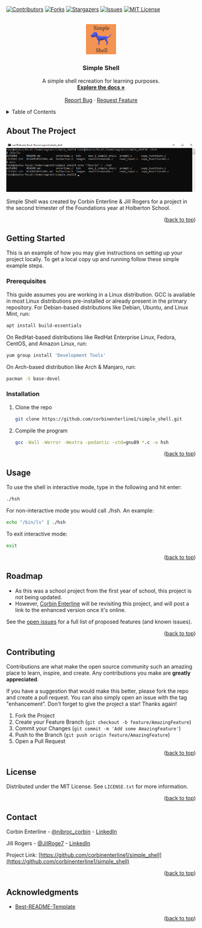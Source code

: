 <div id="top"></div>
<!--
*** Thanks for checking out the Best-README-Template. If you have a suggestion
*** that would make this better, please fork the repo and create a pull request
*** or simply open an issue with the tag "enhancement".
*** Don't forget to give the project a star!
*** Thanks again! Now go create something AMAZING! :D
-->



<!-- PROJECT SHIELDS -->
<!--
*** I'm using markdown "reference style" links for readability.
*** Reference links are enclosed in brackets [ ] instead of parentheses ( ).
*** See the bottom of this document for the declaration of the reference variables
*** for contributors-url, forks-url, etc. This is an optional, concise syntax you may use.
*** https://www.markdownguide.org/basic-syntax/#reference-style-links
-->
[![Contributors][contributors-shield]][contributors-url]
[![Forks][forks-shield]][forks-url]
[![Stargazers][stars-shield]][stars-url]
[![Issues][issues-shield]][issues-url]
[![MIT License][license-shield]][license-url]



<!-- PROJECT LOGO -->
<br />
<div align="center">
  <a href="https://github.com/corbinenterline1/simple_shell">
    <img src="images/simple_shell_logo.png" alt="Logo" width="80" height="80">
  </a>

<h3 align="center">Simple Shell</h3>

  <p align="center">
    A simple shell recreation for learning purposes.
    <br />
    <a href="https://github.com/corbinenterline1/simple_shell"><strong>Explore the docs »</strong></a>
    <br />
    <br />
    <a href="https://github.com/corbinenterline1/simple_shell/issues">Report Bug</a>
    ·
    <a href="https://github.com/corbinenterline1/simple_shell/issues">Request Feature</a>
  </p>
</div>



<!-- TABLE OF CONTENTS -->
<details>
  <summary>Table of Contents</summary>
  <ol>
    <li>
      <a href="#about-the-project">About The Project</a>
      <ul>
        <li><a href="#built-with">Built With</a></li>
      </ul>
    </li>
    <li>
      <a href="#getting-started">Getting Started</a>
      <ul>
        <li><a href="#prerequisites">Prerequisites</a></li>
        <li><a href="#installation">Installation</a></li>
      </ul>
    </li>
    <li><a href="#usage">Usage</a></li>
    <li><a href="#roadmap">Roadmap</a></li>
    <li><a href="#contributing">Contributing</a></li>
    <li><a href="#license">License</a></li>
    <li><a href="#contact">Contact</a></li>
    <li><a href="#acknowledgments">Acknowledgments</a></li>
  </ol>
</details>



<!-- ABOUT THE PROJECT -->
## About The Project

[![Simple Shell Screenshot][product-screenshot]](https://example.com)

Simple Shell was created by Corbin Enterline & Jill Rogers for a project in the second trimester of the Foundations year at Holberton School.  

<p align="right">(<a href="#top">back to top</a>)</p>



<!-- GETTING STARTED -->
## Getting Started

This is an example of how you may give instructions on setting up your project locally.
To get a local copy up and running follow these simple example steps.

### Prerequisites

This guide assumes you are working in a Linux distribution. GCC is available in most Linux distributions pre-installed or already present in the primary repository.
For Debian-based distributions like Debian, Ubuntu, and Linux Mint, run:
   ```sh
   apt install build-essentials
   ```
On RedHat-based distributions like RedHat Enterprise Linux, Fedora, CentOS, and Amazon Linux, run:
   ```sh
   yum group install 'Development Tools'
   ```
On Arch-based distribution like Arch & Manjaro, run:
   ```sh
   pacman -S base-devel
   ```

### Installation

1. Clone the repo
   ```sh
   git clone https://github.com/corbinenterline1/simple_shell.git
   ```
2. Compile the program
   ```sh
   gcc -Wall -Werror -Wextra -pedantic -std=gnu89 *.c -o hsh
   ```

<p align="right">(<a href="#top">back to top</a>)</p>


<!-- USAGE EXAMPLES -->
## Usage

To use the shell in interactive mode, type in the following and hit enter:
   ```sh
   ./hsh
   ```
For non-interactive mode you would call ./hsh.  An example:
   ```sh
   echo "/bin/ls" | ./hsh
   ```
To exit interactive mode:
   ```sh
   exit
   ```


<p align="right">(<a href="#top">back to top</a>)</p>



<!-- ROADMAP -->
## Roadmap

- As this was a school project from the first year of school, this project is not being updated.
- However, [Corbin Enterline](https://github.com/corbinenterline1) will be revisiting this project, and will post a link to the enhanced version once it's online.

See the [open issues](https://github.com/github_username/repo_name/issues) for a full list of proposed features (and known issues).

<p align="right">(<a href="#top">back to top</a>)</p>



<!-- CONTRIBUTING -->
## Contributing

Contributions are what make the open source community such an amazing place to learn, inspire, and create. Any contributions you make are **greatly appreciated**.

If you have a suggestion that would make this better, please fork the repo and create a pull request. You can also simply open an issue with the tag "enhancement".
Don't forget to give the project a star! Thanks again!

1. Fork the Project
2. Create your Feature Branch (`git checkout -b feature/AmazingFeature`)
3. Commit your Changes (`git commit -m 'Add some AmazingFeature'`)
4. Push to the Branch (`git push origin feature/AmazingFeature`)
5. Open a Pull Request

<p align="right">(<a href="#top">back to top</a>)</p>



<!-- LICENSE -->
## License

Distributed under the MIT License. See `LICENSE.txt` for more information.

<p align="right">(<a href="#top">back to top</a>)</p>



<!-- CONTACT -->
## Contact

Corbin Enterline - [@nibroc_corbin](https://twitter.com/nibroc_corbin) - [LinkedIn](https://www.linkedin.com/in/corbin-enterline-87451247/)

Jill Rogers - [@JilRoge7](https://twitter.com/JilRoge7) - [LinkedIn](https://www.linkedin.com/in/jill-rogers-ba29313a/)

Project Link: [https://github.com/corbinenterline1/simple_shell](https://github.com/corbinenterline1/simple_shell)

<p align="right">(<a href="#top">back to top</a>)</p>



<!-- ACKNOWLEDGMENTS -->
## Acknowledgments

* [Best-README-Template](https://github.com/othneildrew/Best-README-Template)

<p align="right">(<a href="#top">back to top</a>)</p>



<!-- MARKDOWN LINKS & IMAGES -->
<!-- https://www.markdownguide.org/basic-syntax/#reference-style-links -->
[contributors-shield]: https://img.shields.io/github/contributors/corbinenterline1/simple_shell.svg?style=for-the-badge
[contributors-url]: https://github.com/corbinenterline1/simple_shell/graphs/contributors
[forks-shield]: https://img.shields.io/github/forks/corbinenterline1/simple_shell.svg?style=for-the-badge
[forks-url]: https://github.com/corbinenterline1/simple_shell/network/members
[stars-shield]: https://img.shields.io/github/stars/corbinenterline1/simple_shell.svg?style=for-the-badge
[stars-url]: https://github.com/corbinenterline1/simple_shell/stargazers
[issues-shield]: https://img.shields.io/github/issues/corbinenterline1/simple_shell.svg?style=for-the-badge
[issues-url]: https://github.com/corbinenterline1/simple_shell/issues
[license-shield]: https://img.shields.io/github/license/corbinenterline1/simple_shell.svg?style=for-the-badge
[license-url]: https://github.com/corbinenterline1/simple_shell/blob/master/LICENSE.txt
[product-screenshot]: images/screenshot.png
